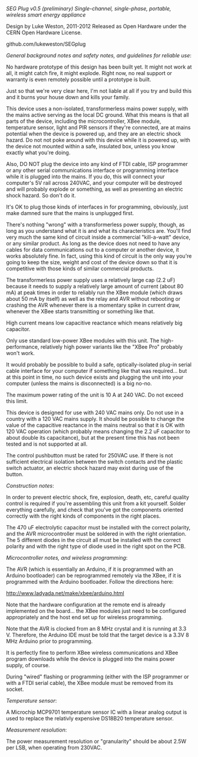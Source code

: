 *SEG Plug v0.5 (preliminary)*
*Single-channel, single-phase, portable, wireless smart energy appliance*

Design by Luke Weston, 2011-2012
Released as Open Hardware under the CERN Open Hardware License.

github.com/lukeweston/SEGplug

*General background notes and safety notes, and guidelines for reliable use*:

No hardware prototype of this design has been built yet. It might not work at all, it might catch fire, it might explode. Right now, no real support or warranty is even
remotely possible until a prototype is built.

Just so that we're very clear here, I'm not liable at all if you try and build this and it burns your house down and kills your family.

This device uses a non-isolated, transformerless mains power supply, with the mains active serving as the local DC ground.
What this means is that all parts of the device, including the microcontroller, XBee module, temperature sensor, light and PIR sensors if they're connected, are at mains
potential when the device is powered up, and they are an electric shock hazard. Do not not poke around with this device while it is powered up, with the device not mounted
within a safe, insulated box, unless you know exactly what you're doing.

Also, DO NOT plug the device into any kind of FTDI cable, ISP programmer or any other serial communications interface or programming interface while it is plugged into the
mains. If you do, this will connect your computer's 5V rail across 240VAC, and your computer will be destroyed and will probably explode or something, as well as presenting
an electric shock hazard. So don't do it.

It's OK to plug those kinds of interfaces in for programming, obviously, just make damned sure that the mains is unplugged first.

There's nothing "wrong" with a transformerless power supply, though, as long as you understand what it is and what its characteristics are. You'll find very much the same kind
of circuit inside a commercial "kill-a-watt" device, or any similar product. As long as the device does not need to have any cables for data communications out to a computer
or another device, it works absolutely fine. In fact, using this kind of circuit is the only way you're going to keep the size, weight and cost of the device down so that it
is competitive with those kinds of similar commercial products.

The transformerless power supply uses a relatively large cap (2.2 uF) because it needs to supply a relatively large amount of current (about 80 mA) at peak times in order to
reliably run the XBee module (which draws about 50 mA by itself) as well as the relay and AVR without rebooting or crashing the AVR whenever there is a momentary spike in
current draw, whenever the XBee starts transmitting or something like that.

High current means low capacitive reactance which means relatively big capacitor.

Only use standard low-power XBee modules with this unit. The high-performance, relatively high power variants like the "XBee Pro" probably won't work.

It would probably be possible to build a safe, optically-isolated plug-in serial cable interface for your computer if something like that was required... but at this point in
time, no such device exists and plugging the unit into your computer (unless the mains is disconnected) is a big no-no.

The maximum power rating of the unit is 10 A at 240 VAC. Do not exceed this limit.

This device is designed for use with 240 VAC mains only. Do not use in a country with a 120 VAC mains supply. It should be possible to change the value of the
capacitive reactance in the mains neutral so that it is OK with 120 VAC operation (which probably means changing the 2.2 uF capacitor to about double its capacitance), but at
the present time this has not been tested and is not supported at all.

The control pushbutton must be rated for 250VAC use. If there is not sufficient electrical isolation between the switch contacts and the plastic switch actuator, an electric
shock hazard may exist during use of the button.

*Construction notes*:

In order to prevent electric shock, fire, explosion, death, etc, careful quality control is required if you're assembling this unit from a kit yourself. Solder everything
carefully, and check that you've got the components oriented correctly with the right kinds of components in the right places.

The 470 uF electrolytic capacitor must be installed with the correct polarity, and the AVR microcontroller must be soldered in with the right orientation.
The 5 different diodes in the circuit all must be installed with the correct polarity and with the right type of diode used in the right spot on the PCB.

*Microcontroller notes, and wireless programming*:

The AVR (which is essentially an Arduino, if it is programmed with an Arduino bootloader) can be reprogrammed remotely via the XBee, if it is programmed with the Arduino
bootloader. Follow the directions here:

http://www.ladyada.net/make/xbee/arduino.html

Note that the hardware configuration at the remote end is already implemented on the board... the XBee modules just need to be configured appropriately and the host end
set up for wireless programming.

Note that the AVR is clocked from an 8 MHz crystal and it is running at 3.3 V. Therefore, the Arduino IDE must be told that the target device is a 3.3V 8 MHz Arduino prior to
programming.

It is perfectly fine to perform XBee wireless communications and XBee program downloads while the device is plugged into the mains power supply, of course.

During "wired" flashing or programming (either with the ISP programmer or with a FTDI serial cable), the XBee module must be removed from its socket.

*Temperature sensor*:

A Microchip MCP9701 temperature sensor IC with a linear analog output is used to replace the relativly expensive DS18B20 temperature sensor.

*Measurement resolution*:

The power measurement resolution or "granularity" should be about 2.5W per LSB, when operating from 230VAC.


